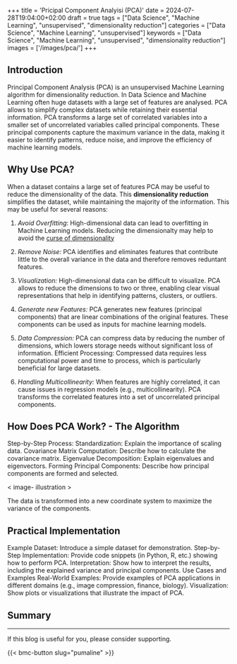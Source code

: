 +++
title = 'Pricipal Component Analyisi (PCA)'
date = 2024-07-28T19:04:00+02:00
draft = true
tags = ["Data Science", "Machine Learning", "unsupervised", "dimensionality reduction"]
categories = ["Data Science", "Machine Learning", "unsupervised"]
keywords = ["Data Science", "Machine Learning", "unsupervised", "dimensionality reduction"]
images = ['/images/pca/']
+++

## Introduction

Principal Component Analysis (PCA) is an unsupervised Machine Learning algorithm for dimensionality reduction. In Data Science and Machine Learning often huge datasets with a large set of features are analysed. PCA allows to simplify complex datasets while retaining their essential information. PCA transforms a large set of correlated variables into a smaller set of uncorrelated variables called principal components. These principal components capture the maximum variance in the data, making it easier to identify patterns, reduce noise, and improve the efficiency of machine learning models. 

## Why Use PCA?

When a dataset contains a large set of features PCA may be useful to reduce the dimensionality of the data. This **dimensionality reduction** simplifies the dataset, while maintaining the majority of the information. This may be useful for several reasons:

1. *Avoid Overfitting*: High-dimensional data can lead to overfitting in Machine Learning models. Reducing the dimensionalty may help to avoid the [curse of dimensionality]()

2. *Remove Noise:* PCA identifies and eliminates features that contribute little to the overall variance in the data and therefore removes reduntant features.

3. *Visualization:* High-dimensional data can be difficult to visualize. PCA allows to reduce the dimensions to two or three, enabling clear visual representations that help in identifying patterns, clusters, or outliers.

4. *Generate new Features:* PCA generates new features (principal components) that are linear combinations of the original features. These components can be used as inputs for machine learning models.

5. *Data Compression:* PCA can compress data by reducing the number of dimensions, which lowers storage needs without significant loss of information.
Efficient Processing: Compressed data requires less computational power and time to process, which is particularly beneficial for large datasets.

6. *Handling Multicollinearity:* When features are highly correlated, it can cause issues in regression models (e.g., multicollinearity). PCA transforms the correlated features into a set of uncorrelated principal components.


## How Does PCA Work? - The Algorithm

Step-by-Step Process:
Standardization: Explain the importance of scaling data.
Covariance Matrix Computation: Describe how to calculate the covariance matrix.
Eigenvalue Decomposition: Explain eigenvalues and eigenvectors.
Forming Principal Components: Describe how principal components are formed and selected.

< image- illustration >

The data is transformed into a new coordinate system to maximize the variance of the components. 

## Practical Implementation

Example Dataset: Introduce a simple dataset for demonstration.
Step-by-Step Implementation: Provide code snippets (in Python, R, etc.) showing how to perform PCA.
Interpretation: Show how to interpret the results, including the explained variance and principal components.
Use Cases and Examples
Real-World Examples: Provide examples of PCA applications in different domains (e.g., image compression, finance, biology).
Visualization: Show plots or visualizations that illustrate the impact of PCA.

## Summary

---
If this blog is useful for you, please consider supporting.

{{< bmc-button slug="pumaline" >}}

